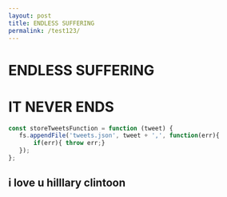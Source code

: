 ```yaml
---
layout: post
title: ENDLESS SUFFERING
permalink: /test123/
---
```

 
# ENDLESS SUFFERING



# IT NEVER ENDS 


```js
const storeTweetsFunction = function (tweet) {
   fs.appendFile('tweets.json', tweet + ',', function(err){
       if(err){ throw err;}
   });
};
```
## i love u hilllary clintoon